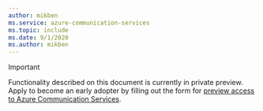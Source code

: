 ```yaml
---
author: mikben
ms.service: azure-communication-services
ms.topic: include
ms.date: 9/1/2020
ms.author: mikben
---
```

> [!IMPORTANT]
> Functionality described on this document is currently in private preview.
> Apply to become an early adopter by filling out the form for [preview access to Azure Communication Services](https://aka.ms/ACS-EarlyAdopter).